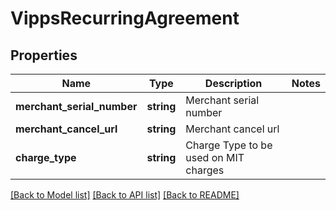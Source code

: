 # VippsRecurringAgreement

## Properties
Name | Type | Description | Notes
------------ | ------------- | ------------- | -------------
**merchant_serial_number** | **string** | Merchant serial number | 
**merchant_cancel_url** | **string** | Merchant cancel url | 
**charge_type** | **string** | Charge Type to be used on MIT charges | 

[[Back to Model list]](../../README.md#documentation-for-models) [[Back to API list]](../../README.md#documentation-for-api-endpoints) [[Back to README]](../../README.md)

